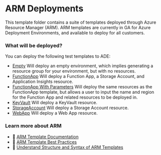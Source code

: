 # ARM Deployments

This template folder contains a suite of templates deployed through Azure Resource Manager (ARM). ARM templates are currently in GA for Azure Deployment Environments, and available to deploy for all customers.

### What will be deployed?

You can deploy the following test templates to ADE:
- [Empty](./Empty/azuredeploy.json) Will deploy an empty environment, which implies generating a resource group for your environment, but with no resources.
- [FunctionApp](./FunctionApp/azuredeploy.json) Will deploy a Function App, a Storage Account, and Application Insights resource.
- [FunctionApp With Parameters](./FunctionAppParameters/azuredeploy.json) Will deploy the same resources as the FunctionApp template, but allows a user to input the name and region for the Function App and related resources to be deployed in.
- [KeyVault](./KeyVault/azuredeploy.json) Will deploy a KeyVault resource.
- [StorageAccount](./StorageAccount/azuredeploy.json) Will deploy a Storage Account resource.
- [WebApp](./WebApp/azuredeploy.json) Will deploy a Web App resource.

### Learn more about ARM

- 📘 [ARM Template Documentation](https://learn.microsoft.com/en-us/azure/azure-resource-manager/templates/)
- 📘 [ARM Template Best Practices](https://learn.microsoft.com/en-us/azure/azure-resource-manager/templates/best-practices)
- 📘 [Understand Structure and Syntax of ARM Templates](https://learn.microsoft.com/en-us/azure/azure-resource-manager/templates/syntax)
